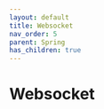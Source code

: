 ```yaml
---
layout: default
title: Websocket
nav_order: 5
parent: Spring
has_children: true
---
```




# Websocket

